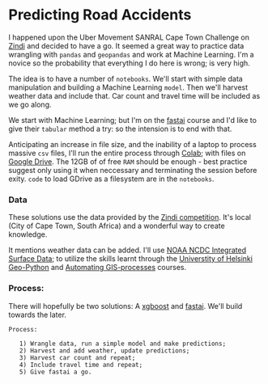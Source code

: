 Predicting Road Accidents   
==========================

I happened upon the Uber Movement SANRAL Cape Town Challenge on [Zindi](https://zindi.africa/competitions/uber-movement-sanral-cape-town-challenge) and decided to have a go. It seemed a great way to practice data wrangling with ```pandas``` and ```geopandas``` and work at Machine Learning. I'm a novice so the probability that everything I do here is wrong; is very high. 

The idea is to have a number of ```notebooks```. We'll start with simple data manipulation and building a Machine Learning ```model```. Then we'll harvest weather data and include that. Car count and travel time will be included as we go along. 

We start with Machine Learning; but I'm on the [fastai](https://course.fast.ai/) course and I'd like to give their ```tabular``` method a try: so the intension is to end with that.  

Anticipating an increase in file size, and the inability of a laptop to process massive ```csv``` files, I'll run the entire process through [Colab](https://colab.research.google.com/notebooks/intro.ipynb); with files on [Google Drive](https://www.google.com/drive/). The 12GB of of free ```RAM``` should be enough - best practice suggest only using it when neccessary and terminating the session before exity. ```code``` to load GDrive as a filesystem are in the ```notebooks```.

### Data

These solutions use the data provided by the [Zindi competition](https://zindi.africa/competitions/uber-movement-sanral-cape-town-challenge/data). It's local (City of Cape Town, South Africa) and a wonderful way to create knowledge.
 
It mentions weather data can be added. I'll use [NOAA NCDC Integrated Surface Data](https://www.ncdc.noaa.gov/isd); to utilize the skills learnt through the [Universtity of Helsinki](https://www.helsinki.fi/en) [Geo-Python](https://geo-python.github.io/site/) and [Automating GIS-processes](https://automating-gis-processes.github.io/site/) courses. 
   
### Process:

There will hopefully be two solutions: A [xgboost](https://xgboost.readthedocs.io/en/latest/) and [fastai](https://www.fast.ai/). We'll build towards the later. 

    Process:

       1) Wrangle data, run a simple model and make predictions;
       2) Harvest and add weather, update predictions;
       3) Harvest car count and repeat;
       4) Include travel time and repeat;
       5) Give fastai a go.
